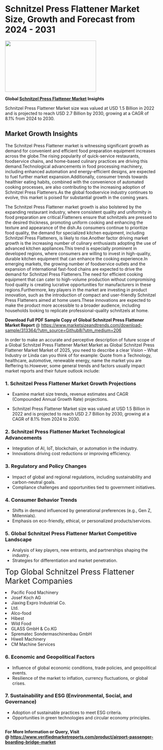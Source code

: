 <H1>Schnitzel Press Flattener Market Size, Growth and Forecast from 2024 - 2031</H1><img class="aligncenter size-medium wp-image-584254" src="https://thirdeyenews.in/wp-content/uploads/2024/09/Global-Market-Research-300x168.jpeg" alt="" width="300" height="168" /><p><strong>Global&nbsp;<a href="https://www.marketsizeandtrends.com/download-sample/313364/?utm_source=Github8j?utm_medium=206">Schnitzel Press Flattener Market</a> Insights</strong></p><p>Schnitzel Press Flattener Market size was valued at USD 1.5 Billion in 2022 and is projected to reach USD 2.7 Billion by 2030, growing at a CAGR of 8.1% from 2024 to 2030.</p><p><h2>Market Growth Insights</h2> <p>The Schnitzel Press Flattener market is witnessing significant growth as demand for convenient and efficient food preparation equipment increases across the globe.The rising popularity of quick-service restaurants, foodservice chains, and home-based culinary practices are driving this demand.Technological advancements in food processing machinery, including enhanced automation and energy-efficient designs, are expected to fuel further market expansion.Additionally, consumer trends towards healthier eating habits, combined with the convenience of automated cooking processes, are also contributing to the increasing adoption of Schnitzel Press Flatteners.As the global foodservice industry continues to evolve, this market is poised for substantial growth in the coming years.</p> <p>The Schnitzel Press Flattener market growth is also bolstered by the expanding restaurant industry, where consistent quality and uniformity in food preparation are critical.Flatteners ensure that schnitzels are pressed to the desired thickness, promoting uniform cooking and enhancing the texture and appearance of the dish.As consumers continue to prioritize food quality, the demand for specialized kitchen equipment, including Schnitzel Press Flatteners, is likely to rise.Another factor driving market growth is the increasing number of culinary enthusiasts adopting the use of advanced kitchen appliances.This trend is especially prominent in developed regions, where consumers are willing to invest in high-quality, durable kitchen equipment that can enhance the cooking experience.In emerging markets, the growing number of foodservice outlets and the expansion of international fast-food chains are expected to drive the demand for Schnitzel Press Flatteners.The need for efficient cooking equipment that can cater to high-volume production without compromising food quality is creating lucrative opportunities for manufacturers in these regions.Furthermore, key players in the market are investing in product innovation, such as the introduction of compact and user-friendly Schnitzel Press Flatteners aimed at home users.These innovations are expected to make the product more accessible to a broader audience, including households looking to replicate professional-quality schnitzels at home.</p> <p><span class=""><strong>Download Full PDF Sample Copy of Global Schnitzel Press Flattener Market Report</strong> @ <a href="https://www.marketsizeandtrends.com/download-sample/313364/?utm_source=Github8j?utm_medium=206" target="_blank">https://www.marketsizeandtrends.com/download-sample/313364/?utm_source=Github8j?utm_medium=206</a></span></p><p>In order to make an accurate and perceptive description of future scope of a Global&nbsp;Schnitzel Press Flattener Market Market as Global&nbsp;Schnitzel Press Flattener Market Market of 2025, you need to describe a clear Vision &ndash; What Industry or Linda can you think of for example: Quote from a Technology, healthcare, automotive, renewable energy, name the market you are Reffering to.However, some general trends and factors usually impact market reports and their future outlook include:</p><h3>1.&nbsp;<strong>Schnitzel Press Flattener Market Growth Projections</strong></h3><ul><li>Examine market size trends, revenue estimates and CAGR (Compounded Annual Growth Rate) projections.</li><li><p>Schnitzel Press Flattener Market size was valued at USD 1.5 Billion in 2022 and is projected to reach USD 2.7 Billion by 2030, growing at a CAGR of 8.1% from 2024 to 2030.</p></li></ul><h3>2.&nbsp;<strong>Schnitzel Press Flattener Market Technological Advancements</strong></h3><ul><li>Integration of AI, IoT, blockchain, or automation in the industry.</li><li>Innovations driving cost reductions or improving efficiency.</li></ul><h3>3.&nbsp;<strong>Regulatory and Policy Changes</strong></h3><ul><li>Impact of global and regional regulations, including sustainability and carbon-neutral goals.</li><li>Compliance challenges and opportunities tied to government initiatives.</li></ul><h3>4.&nbsp;<strong>Consumer Behavior Trends</strong></h3><ul><li>Shifts in demand influenced by generational preferences (e.g., Gen Z, Millennials).</li><li>Emphasis on eco-friendly, ethical, or personalized products/services.</li></ul><h3>5.&nbsp;<strong>Global Schnitzel Press Flattener Market Competitive Landscape</strong></h3><ul><li>Analysis of key players, new entrants, and partnerships shaping the industry.</li><li>Strategies for differentiation and market penetration.</li></ul><p data-pm-slice="1 1 []"><span style="color: inherit; font-family: inherit; font-size: 25px;">Top Global Schnitzel Press Flattener Market Companies</span></p><div class="" data-test-id=""><p><li>Pacific Food Machinery</li><li> Josef Koch AG</li><li> Jiaxing Expro Industrial Co.</li><li> Ltd.</li><li> Alco-food</li><li> Hibest</li><li> Wild Food</li><li> GLASS GmbH & Co.KG</li><li> Sprematec Sondermaschinenbau GmbH</li><li> Hiwell Machinery</li><li> CM Machine Services</li></p></div><h3>6.&nbsp;<strong>Economic and Geopolitical Factors</strong></h3><ul><li>Influence of global economic conditions, trade policies, and geopolitical events.</li><li>Resilience of the market to inflation, currency fluctuations, or global crises.</li></ul><h3>7.&nbsp;<strong>Sustainability and ESG (Environmental, Social, and Governance)</strong></h3><ul><li>Adoption of sustainable practices to meet ESG criteria.</li><li>Opportunities in green technologies and circular economy principles.</li></ul><h2><strong style="font-size: 14px;">For More Information or Query, Visit @&nbsp;</strong><a style="background-color: #ffffff; font-size: 14px;" href="https://www.marketsizeandtrends.com/report/schnitzel-press-flattener-market/" target="_blank">https://www.verifiedmarketreports.com/product/airport-passenger-boarding-bridge-market</a></h2>